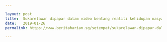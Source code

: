 ```yaml
---

layout: post
title:  Sukarelawan dipapar dalam video bentang realiti kehidupan masyarakat
date:   2019-01-26
permalink: https://www.beritaharian.sg/setempat/sukarelawan-dipapar-dalam-video-bentang-realiti-kehidupan-masyarakat

---
```

